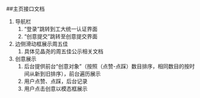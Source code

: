 ##主页接口文档
1. 导航栏
	1. “登录”跳转到工大统一认证界面
	2. “创意提交”跳转至创意提交界面
2. 边侧滑动框展示周五佳
	1. 具体见晶尧的周五佳公示相关文档
3. 创意展示
	1. 后台提供前台“创意对象”（按照（点赞-点踩）数目排序，相同数目的按时间从新到旧排序），前台遍历展示
	2. 用户点赞、点踩，后台记录
	3. 用户点击创意以模态框展示